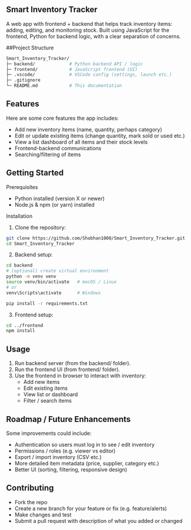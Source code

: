 ## Smart Inventory Tracker

A web app with frontend + backend that helps track inventory items: adding, editing, and monitoring stock. Built using JavaScript for the frontend, Python for backend logic, with a clear separation of concerns.

##Project Structure
```bash
Smart_Inventory_Tracker/
├─ backend/             # Python backend API / logic
├─ frontend/            # JavaScript frontend (UI)
├─ .vscode/             # VSCode config (settings, launch etc.)
├─ .gitignore
└─ README.md            # This documentation
```

## Features

Here are some core features the app includes:

- Add new inventory items (name, quantity, perhaps category)
- Edit or update existing items (change quantity, mark sold or used etc.)
- View a list dashboard of all items and their stock levels
- Frontend-backend communications
- Searching/filtering of items

## Getting Started
Prerequisites
- Python installed (version X or newer)
- Node.js & npm (or yarn) installed

Installation

1. Clone the repository:
```bash
git clone https://github.com/Shobhan1000/Smart_Inventory_Tracker.git
cd Smart_Inventory_Tracker
```

2. Backend setup:
```bash
cd backend
# (optional) create virtual environment
python -m venv venv
source venv/bin/activate   # macOS / Linux
# or
venv\Scripts\activate      # Windows

pip install -r requirements.txt
```

3. Frontend setup:
```bash
cd ../frontend
npm install
```

## Usage

1. Run backend server (from the backend/ folder).
2. Run the frontend UI (from frontend/ folder).
3. Use the frontend in browser to interact with inventory:
    - Add new items
    - Edit existing items
    - View list or dashboard
    - Filter / search items

## Roadmap / Future Enhancements

Some improvements could include:
- Authentication so users must log in to see / edit inventory
- Permissions / roles (e.g. viewer vs editor)
- Export / import inventory (CSV etc.)
- More detailed item metadata (price, supplier, category etc.)
- Better UI (sorting, filtering, responsive design)

## Contributing

- Fork the repo
- Create a new branch for your feature or fix (e.g. feature/alerts)
- Make changes and test
- Submit a pull request with description of what you added or changed